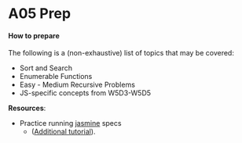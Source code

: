 # A05 Prep

#### How to prepare

The following is a (non-exhaustive) list of topics that may be covered:

+ Sort and Search
+ Enumerable Functions
+ Easy - Medium Recursive Problems
+ JS-specific concepts from W5D3-W5D5

**Resources**:

* Practice running [jasmine][jasmine-github] specs
  * ([Additional tutorial][jasmine-tutorial]).

[jasmine-tutorial]: http://evanhahn.com/how-do-i-jasmine/
[jasmine-github]: https://github.com/jasmine/jasmine
